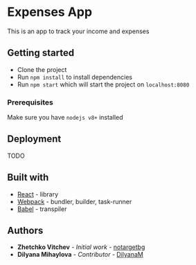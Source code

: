 # Expenses App
This is an app to track your income and expenses

## Getting started
* Clone the project
* Run `npm install` to install dependencies
* Run `npm start` which will start the project on `localhost:8080`

### Prerequisites
Make sure you have `nodejs v8+` installed

## Deployment
TODO

## Built with
* [React](https://reactjs.org/) - library
* [Webpack](https://webpack.js.org/) - bundler, builder, task-runner
* [Babel](https://babeljs.io/) - transpiler

## Authors
* **Zhetchko Vitchev** - *Initial work* - [notargetbg](https://github.com/notargetbg/)
* **Dilyana Mihaylova** - *Contributor* - [DilyanaM](https://github.com/DilyanaM/)
